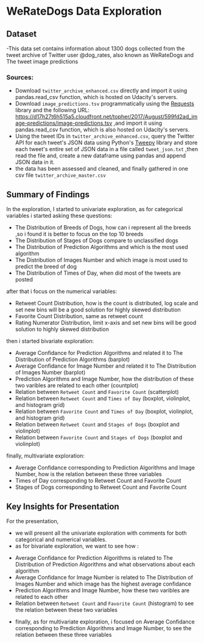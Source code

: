 # WeRateDogs Data Exploration

## Dataset

-This data set contains information about 1300 dogs collected from the tweet archive of Twitter user @dog_rates, also known as WeRateDogs and The tweet image predictions
### Sources:
- Download `twitter_archive_enhanced.csv` directly and import it using pandas.read_csv function, which is hosted on Udacity's servers.
- Download `image_predictions.tsv` programmatically using the <a href="https://pypi.org/project/requests/">Requests</a> library and the following URL: https://d17h27t6h515a5.cloudfront.net/topher/2017/August/599fd2ad_image-predictions/image-predictions.tsv ,and import it using pandas.read_csv function, which is also hosted on Udacity's servers.
- Using the tweet IDs in `twitter_archive_enhanced.csv`, query the Twitter API for each tweet's JSON data using Python's <a href="http://www.tweepy.org/" >Tweepy</a> library and store each tweet's entire set of JSON data in a file called `tweet_json.txt` ,then read the file and, create a new dataframe using pandas and append JSON data in it.
- the data has been assessed and cleaned, and finally gathered in one csv file `twitter_archive_master.csv`  


## Summary of Findings

In the exploration,
I started to univariate exploration, as for categorical variables i started asking these questions:
- The Distribution of Breeds of Dogs, how can i represent all the breeds ,so i found it is better to focus on the top 10 breeds 
- The Distribution of Stages of Dogs compare to unclassified dogs
- The Distribution of Prediction Algorithms and which is the most used algorithm
- The Distribution of Images Number and  which image is most used to predict the breed of dog
- The Distribution of Times of Day, when did most of the tweets are posted 

after that i focus on the numerical variables:
- Retweet Count Distribution, how is the count is distributed, log scale and set new bins will be a good solution for highly skewed distribution
- Favorite Count Distribution, same as retweet count
- Rating Numerator Distribution, limit x-axis and set new bins will be good solution to highly skewed distribution

then i started bivariate exploration:
- Average Confidance for Prediction Algorithms and related it to The Distribution of Prediction Algorithms (barplot)
- Average Confidance for Image Number and related it to The Distribution of Images Number (barplot)
- Prediction Algorithms and Image Number, how the distribution of these two varibles are related to each other (countplot)
- Relation between `Retweet Count` and `Favorite Count` (scatterplot)
- Relation between `Retweet Count` and `Times of Day` (boxplot, violinplot, and histogram grid)
- Relation between `Favorite Count` and `Times of Day` (boxplot, violinplot, and histogram grid)
- Relation between `Retweet Count` and `Stages of Dogs` (boxplot and violinplot)
- Relation between `Favorite Count` and `Stages of Dogs` (boxplot and violinplot)

finally, multivariate exploration:
- Average Confidance corresponding to Prediction Algorithms and Image Number, how is the relation between these three variables
- Times of Day corresponding to Retweet Count and Favorite Count
- Stages of Dogs corresponding to Retweet Count and Favorite Count

## Key Insights for Presentation

For the presentation,
- we will present all the univariate exploration with comments for both categorical and numerical variables.
- as for bivariate exploration, we want to see how :
* Average Confidance for Prediction Algorithms is related to The Distribution of Prediction Algorithms and what observations about each algorithm
* Average Confidance for Image Number is related to The Distribution of Images Number and which image has the highest average confidance
* Prediction Algorithms and Image Number, how these two varibles are related to each other
* Relation between `Retweet Count` and `Favorite Count` (histogram) to see the relation between these two variables
- finally, as for multivariate exploration, i focused on Average Confidance corresponding to Prediction Algorithms and Image Number, to see the relation between these three variables 
